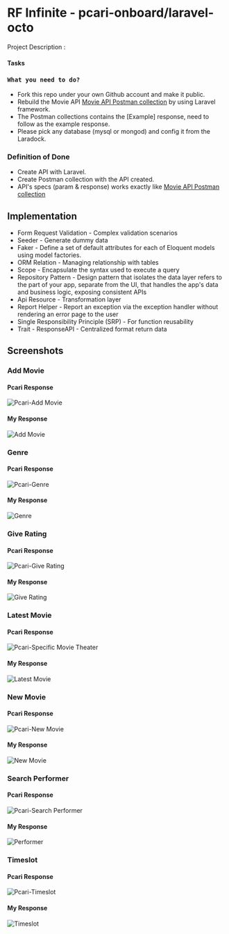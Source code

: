 # RF Infinite - pcari-onboard/laravel-octo

Project Description : 
#### Tasks
### `What you need to do?`

- Fork this repo under your own Github account and make it public.
- Rebuild the Movie API [Movie API Postman collection](https://raw.githubusercontent.com/pcari-onboard/laravel-octo/master/Movie%20API.postman_collection.json?token=AB5WC65UEEM3SCHPQ3SYPODBNZZ3A) by using Laravel framework.
- The Postman collections contains the [Example] response, need to follow as the example response. 
- Please pick any database (mysql or mongod) and config it from the Laradock. 

### Definition of Done

- Create API with Laravel. 
- Create Postman collection with the API created. 
- API's specs (param & response) works exactly like [Movie API Postman collection](https://raw.githubusercontent.com/pcari-onboard/laravel-octo/master/Movie%20API.postman_collection.json?token=AB5WC65UEEM3SCHPQ3SYPODBNZZ3A)

## Implementation
- Form Request Validation - Complex validation scenarios
- Seeder - Generate dummy data
- Faker - Define a set of default attributes for each of Eloquent models using model factories.
- ORM Relation - Managing relationship with tables
- Scope - Encapsulate the syntax used to execute a query
- Repository Pattern - Design pattern that isolates the data layer refers to the part of your app, separate from the UI, that handles the app's data and business logic, exposing consistent APIs
- Api Resource - Transformation layer
- Report Helper - Report an exception via the exception handler without rendering an error page to the user
- Single Responsibility Principle (SRP) - For function reusability
- Trait - ResponseAPI - Centralized format return data

## Screenshots 

### Add Movie
#### Pcari Response
![Pcari-Add Movie](https://github.com/hafizhhadi/laravel-octo/assets/93474461/72398c57-1047-4676-966e-793ac509634b)
#### My Response
![Add Movie](https://github.com/hafizhhadi/laravel-octo/assets/93474461/ffbe0222-268e-4d80-a215-3c2f1ca32e42)

### Genre
#### Pcari Response
![Pcari-Genre](https://github.com/hafizhhadi/laravel-octo/assets/93474461/5ff226aa-54c7-47b9-8a03-c5e4cbd7ccb9)
#### My Response
![Genre](https://github.com/hafizhhadi/laravel-octo/assets/93474461/b22299fa-cd12-4255-bb51-39adc2740e54)

### Give Rating
#### Pcari Response
![Pcari-Give Rating](https://github.com/hafizhhadi/laravel-octo/assets/93474461/0e26c2e7-1180-49cd-9a62-9c90d49a7ad0)
#### My Response
![Give Rating](https://github.com/hafizhhadi/laravel-octo/assets/93474461/6d24b365-0bd4-43d4-b3f2-c8fcdb3ffc8c)

### Latest Movie
#### Pcari Response
![Pcari-Specific Movie Theater](https://github.com/hafizhhadi/laravel-octo/assets/93474461/5779f609-be61-44c4-ad74-6f6db1fa6aa0)
#### My Response
![Latest Movie](https://github.com/hafizhhadi/laravel-octo/assets/93474461/ba93af0a-b714-466e-a0f9-c2dc0f608cfb)

### New Movie
#### Pcari Response
![Pcari-New Movie](https://github.com/hafizhhadi/laravel-octo/assets/93474461/17413c05-0142-4e96-8ace-19da014d15b4)
#### My Response
![New Movie](https://github.com/hafizhhadi/laravel-octo/assets/93474461/0b249353-f075-48e8-8bec-dd5958aeeb6b)

### Search Performer
#### Pcari Response
![Pcari-Search Performer](https://github.com/hafizhhadi/laravel-octo/assets/93474461/6875f623-34af-4351-abd9-f92b2b0da7f5)
#### My Response
![Performer](https://github.com/hafizhhadi/laravel-octo/assets/93474461/71f7fb5b-e25a-4791-b47d-d43e1fb5e4c3)

### Timeslot
#### Pcari Response
![Pcari-Timeslot](https://github.com/hafizhhadi/laravel-octo/assets/93474461/0019eaf1-476d-4a1f-928e-3c3b09faa8fb)
#### My Response
![Timeslot](https://github.com/hafizhhadi/laravel-octo/assets/93474461/fce1e2e9-34a3-4952-aaa9-c47bd9ea35c8)

